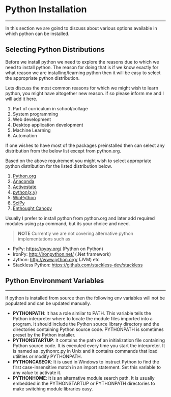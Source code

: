 
# Python Installation

----
In this section we are goind to discuss about various options available in which python can be installed. 

## Selecting Python Distributions

Before we install python we need to explore the reasons due to which we need to install python. The reason for doing that is if we know exactly for what reason we are installing/learning python then it will be easy to select the appropriate python distribution. 

Lets discuss the most common reasons for which we might wish to learn python, you might have altogether new reason. if so please  inform me and I will add it here. 
1. Part of curriculum in school/collage 
2. System programming
3. Web development
4. Desktop application development
5. Machine Learning
6. Automation

If one wishes to have most of the packages preinstalled then can select any distribution from the below list except from python.org.

Based on the above requirement you might wish to select appropriate python distribution for the listed distribution below. 

1. [Python.org](https://www.python.org/downloads/)
2. [Anaconda](https://www.continuum.io/downloads)
3. [Activestate](http://www.activestate.com/activepython/downloads)
4. [python(x,y)](http://python-xy.github.io/)
5. [WinPython](https://winpython.github.io/)
6. [SciPy](https://www.scipy.org/)
7. [Enthought Canopy](https://store.enthought.com/downloads/)

Usually I prefer to install python from python.org and later add required modules using `pip` command, but its your choice and need.

> **NOTE** Currently we are not covering alternative python implementations such as 
 - PyPy: https://pypy.org/ (Python on Python) 
 - IronPy: http://ironpython.net/ (.Net framework)
 - Jython: http://www.jython.org/ (JVM) etc
 - Stackless Python: https://github.com/stackless-dev/stackless

## Python Environment Variables
----- 

If python is installed from source then the following env variables will not be populated and can be updated manually. 

* **PYTHONPATH**: It has a role similar to PATH. This variable tells the Python interpreter where to locate the module files imported into a program. It should include the Python source library directory and the directories containing Python source code. PYTHONPATH is sometimes preset by the Python installer.
* **PYTHONSTARTUP**: It contains the path of an initialization file containing Python source code. It is executed every time you start the interpreter. It is named as .pythonrc.py in Unix and it contains commands that load utilities or modify PYTHONPATH.
* **PYTHONCASEOK**: It is used in Windows to instruct Python to find the first case-insensitive match in an import statement. Set this variable to any value to activate it.
* **PYTHONHOME**: It is an alternative module search path. It is usually embedded in the PYTHONSTARTUP or PYTHONPATH directories to make switching module libraries easy.
